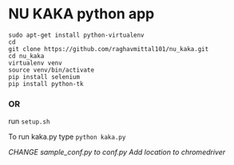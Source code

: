 # NU KAKA python app
```
sudo apt-get install python-virtualenv
cd
git clone https://github.com/raghavmittal101/nu_kaka.git
cd nu_kaka
virtualenv venv
source venv/bin/activate
pip install selenium
pip install python-tk
```

### OR

run `setup.sh`

To run kaka.py type  `python kaka.py`

*CHANGE sample_conf.py to conf.py*
*Add location to chromedriver*


